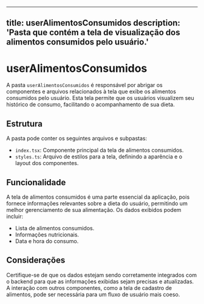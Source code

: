 
---
title: userAlimentosConsumidos
description: 'Pasta que contém a tela de visualização dos alimentos consumidos pelo usuário.'
---

# userAlimentosConsumidos

A pasta `userAlimentosConsumidos` é responsável por abrigar os componentes e arquivos relacionados à tela que exibe os alimentos consumidos pelo usuário. Esta tela permite que os usuários visualizem seu histórico de consumo, facilitando o acompanhamento de sua dieta.

## Estrutura

A pasta pode conter os seguintes arquivos e subpastas:

- `index.tsx`: Componente principal da tela de alimentos consumidos.
- `styles.ts`: Arquivo de estilos para a tela, definindo a aparência e o layout dos componentes.

## Funcionalidade

A tela de alimentos consumidos é uma parte essencial da aplicação, pois fornece informações relevantes sobre a dieta do usuário, permitindo um melhor gerenciamento de sua alimentação. Os dados exibidos podem incluir:

- Lista de alimentos consumidos.
- Informações nutricionais.
- Data e hora do consumo.

## Considerações

Certifique-se de que os dados estejam sendo corretamente integrados com o backend para que as informações exibidas sejam precisas e atualizadas. A interação com outros componentes, como a tela de cadastro de alimentos, pode ser necessária para um fluxo de usuário mais coeso.
